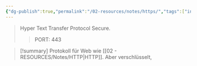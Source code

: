 ```yaml
---
{"dg-publish":true,"permalink":"/02-resources/notes/https/","tags":["informatik/netzwerk","sicherheit/it-sicherheit"],"noteIcon":"","updated":"2025-09-27T01:32:44.245+02:00"}
---
```


> Hyper Text Transfer Protocol Secure.
> > PORT: 443

>[!summary] 
>Protokoll für Web wie [[02 - RESOURCES/Notes/HTTP\|HTTP]]. Aber verschlüsselt,

